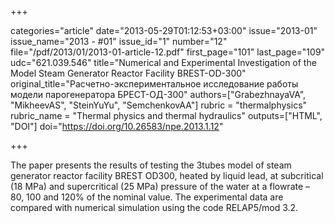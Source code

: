 +++

categories="article"
date="2013-05-29T01:12:53+03:00"
issue="2013-01"
issue_name="2013 - #01"
issue_id="1"
number="12"
file="/pdf/2013/01/2013-01-article-12.pdf"
first_page="101"
last_page="109"
udc="621.039.546"
title="Numerical and Experimental Investigation of the Model Steam Generator Reactor Facility BREST-OD-300"
original_title="Расчетно-экспериментальное исследование работы модели парогенератора БРЕСТ-ОД-300"
authors=["GrabezhnayaVA", "MikheevAS", "SteinYuYu", "SemchenkovAA"]
rubric = "thermalphysics"
rubric_name = "Thermal physics and thermal hydraulics"
outputs=["HTML", "DOI"]
doi="https://doi.org/10.26583/npe.2013.1.12"

+++

The paper presents the results of testing the 3tubes model of steam generator reactor facility BREST OD300, heated by liquid lead, at subcritical (18 MPa) and supercritical (25 MPa) pressure of the water at a flowrate – 80, 100 and 120% of the nominal value. The experimental data are compared with numerical simulation using the code RELAP5/mod 3.2.
